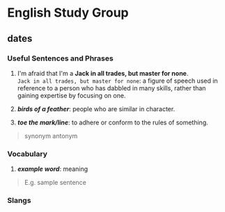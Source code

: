 # English Study Group
## dates

### Useful Sentences and Phrases

1. I'm afraid that I'm a **Jack in all trades, but master for none**.  
`Jack in all trades, but master for none`:  a figure of speech used in reference to a person who has dabbled in many skills, rather than gaining expertise by focusing on one.  


2. ***birds of a feather***: people who are similar in character.  

3. ***toe the mark/line***: to adhere or conform to the rules of something.
> synonym
> antonym

### Vocabulary

1. ***example word***: meaning

> E.g. sample sentence

### Slangs  

